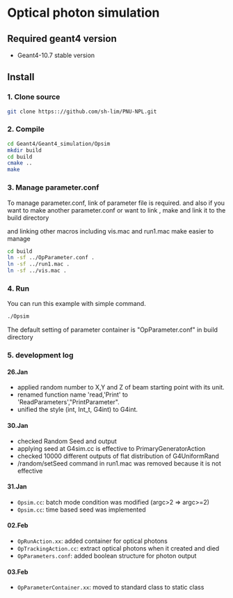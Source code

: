 # Optical photon simulation

## Required geant4 version
 - Geant4-10.7 stable version

## Install

### 1. Clone source
```bash
git clone https:://github.com/sh-lim/PNU-NPL.git
```

### 2. Compile
```bash
cd Geant4/Geant4_simulation/Opsim
mkdir build
cd build
cmake ..
make
```
### 3. Manage parameter.conf
To manage parameter.conf, link of parameter file is required.
and also if you want to make another parameter.conf or want to link , make and link it to the build directory

and linking other macros including vis.mac and run1.mac make easier to manage
```bash
cd build
ln -sf ../OpParameter.conf .
ln -sf ../run1.mac .
ln -sf ../vis.mac .
```

### 4. Run
You can run this example with simple command.
```bash
./Opsim
```
The default setting of parameter container is "OpParameter.conf" in build directory

### 5. development log

#### 26.Jan 
 - applied random number to X,Y and Z of beam starting point with its unit.
 - renamed function name 'read,'Print' to 'ReadParameters',"PrintParameter".
 - unified the style (int, Int_t, G4int) to G4int.

#### 30.Jan
 - checked Random Seed and output
 - applying seed at G4sim.cc is effective to PrimaryGeneratorAction
 - checked 10000 different outputs of flat distribution of G4UniformRand 
 - /random/setSeed command in run1.mac was removed because it is not effective

#### 31.Jan
 - `Opsim.cc`: batch mode condition was modified (argc>2 => argc>=2)
 - `Opsim.cc`: time based seed was implemented

#### 02.Feb
 - `OpRunAction.xx`: added container for optical photons
 - `OpTrackingAction.cc`: extract optical photons when it created and died
 - `OpParameters.conf`: added boolean structure for photon output

#### 03.Feb
 - `OpParameterContainer.xx`: moved to standard class to static class
